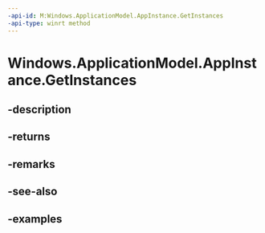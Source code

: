 ```yaml
---
-api-id: M:Windows.ApplicationModel.AppInstance.GetInstances
-api-type: winrt method
---
```


<!-- Method syntax.
public IVector<AppInstance> AppInstance.GetInstances()
-->

# Windows.ApplicationModel.AppInstance.GetInstances

## -description

## -returns

## -remarks

## -see-also

## -examples

